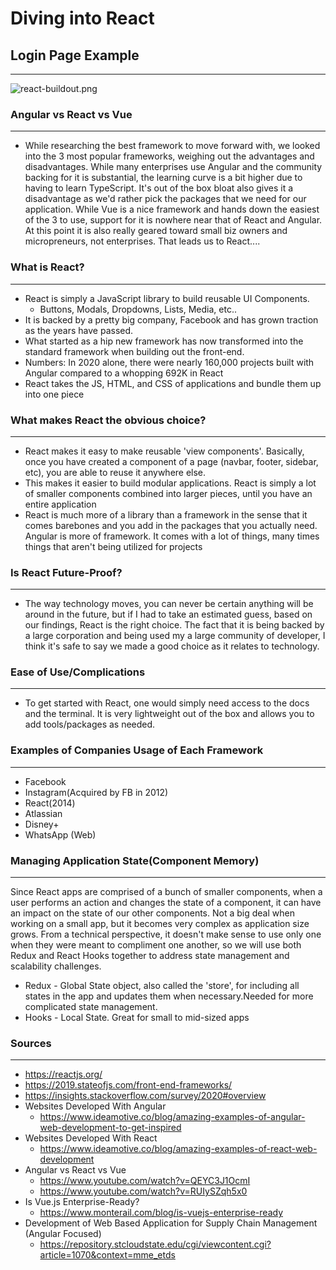 # Diving into React

## Login Page Example
* * *
![react-buildout.png](:/5804e098c1da4666a2dbbafef7206c65)

### Angular vs React vs Vue
* * *
- While researching the best framework to move forward with, we looked into the 3 most popular frameworks, weighing out the advantages and disadvantages. While many enterprises use Angular and the community backing for it is substantial,  the learning curve is a bit higher due to having to learn TypeScript. It's out of the box bloat also gives it a disadvantage as we'd rather pick the packages that we need for our application. While Vue is a nice framework and hands down the easiest of the 3 to use, support for it is nowhere near that of React and Angular. At this point it is also really geared toward small biz owners and micropreneurs, not enterprises. That leads us to React....

### What is React?
* * *
- React is simply a JavaScript library to build reusable UI Components.
	- Buttons, Modals, Dropdowns, Lists, Media, etc..
- It is backed by a pretty big company, Facebook and has grown traction as the years have passed.
- What started as a hip new framework has now transformed into the standard framework when building out the front-end.
- Numbers: In 2020 alone, there were nearly 160,000 projects built with Angular compared to a whopping 692K in React
- React takes the JS, HTML, and CSS of applications and bundle them up into one piece

### What makes React the obvious choice?
* * *
- React makes it easy to make reusable 'view components'. Basically, once you have created a component of a page (navbar, footer, sidebar, etc), you are able to reuse it anywhere else.
- This makes it easier to build modular applications. React is simply a lot of smaller components combined into larger pieces, until you have an entire application
- React is much more of a library than a framework in the sense that it comes barebones and you add in the packages that you actually need. Angular is more of framework. It comes with a lot of things, many times things that aren't being utilized for projects

### Is React Future-Proof?
* * *
- The way technology moves, you can never be certain anything will be around in the future, but if I had to take an estimated guess, based on our findings, React is the right choice. The fact that it is being backed by a large corporation and being used my a large community of developer, I think it's safe to say we made a good choice as it relates to technology.

### Ease of Use/Complications
* * *
- To get started with React, one would simply need access to the docs and the terminal. It is very lightweight out of the box and allows you to add tools/packages as needed.

### Examples of Companies Usage of Each Framework
* * *
- Facebook
- Instagram(Acquired by FB in 2012)
- React(2014)
- Atlassian
- Disney+
- WhatsApp (Web)

### Managing Application State(Component Memory)
* * *
Since React apps are comprised of a bunch of smaller components, when a user performs an action and changes the state of a component, it can have an impact on the state of our other components. Not a big deal when working on a small app, but it becomes very complex as application size grows. From a technical perspective, it doesn't make sense to use only one when they were meant to compliment one another, so we will use both Redux and React Hooks together to address state management and scalability challenges. 
* Redux - Global State object, also called the 'store', for including all states in the app and updates them when necessary.Needed for more complicated state management.
* Hooks - Local State. Great for small to mid-sized apps

### Sources
* * *
* https://reactjs.org/
* https://2019.stateofjs.com/front-end-frameworks/
* https://insights.stackoverflow.com/survey/2020#overview
* Websites Developed With Angular
	* https://www.ideamotive.co/blog/amazing-examples-of-angular-web-development-to-get-inspired
* Websites Developed With React
	* https://www.ideamotive.co/blog/amazing-examples-of-react-web-development
* Angular vs React vs Vue
	* https://www.youtube.com/watch?v=QEYC3J1OcmI
	* https://www.youtube.com/watch?v=RUIySZqh5x0
* Is Vue.js Enterprise-Ready?
	* https://www.monterail.com/blog/is-vuejs-enterprise-ready
* Development of Web Based Application for Supply Chain Management (Angular Focused)
	* https://repository.stcloudstate.edu/cgi/viewcontent.cgi?article=1070&context=mme_etds